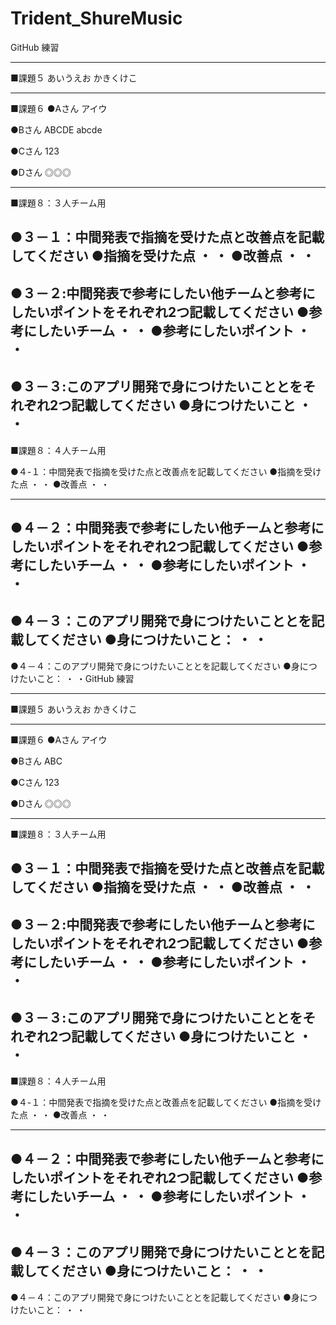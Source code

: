 # Trident_ShureMusic
GitHub 練習

------------------------
■課題５
あいうえお
かきくけこ

------------------------
■課題６
●Aさん
アイウ

●Bさん
ABCDE
abcde

●Cさん
123

●Dさん
◎◎◎

------------------------
■課題８：３人チーム用

●３－１：中間発表で指摘を受けた点と改善点を記載してください
●指摘を受けた点
・
・
●改善点
・
・
------------------------
●３－２:中間発表で参考にしたい他チームと参考にしたいポイントをそれぞれ2つ記載してください
●参考にしたいチーム
・
・
●参考にしたいポイント
・
・
------------------------
●３－３:このアプリ開発で身につけたいこととをそれぞれ2つ記載してください
●身につけたいこと
・
・
------------------------
■課題８：４人チーム用

●４-１：中間発表で指摘を受けた点と改善点を記載してください
●指摘を受けた点
・
・
●改善点
・
・

------------------------
●４－２：中間発表で参考にしたい他チームと参考にしたいポイントをそれぞれ2つ記載してください
●参考にしたいチーム
・
・
●参考にしたいポイント
・
・
------------------------
●４－３：このアプリ開発で身につけたいこととを記載してください
●身につけたいこと：
・
・
------------------------
●４－４：このアプリ開発で身につけたいこととを記載してください
●身につけたいこと：
・
・GitHub 練習

------------------------
■課題５
あいうえお
かきくけこ

------------------------
■課題６
●Aさん
アイウ

●Bさん
ABC

●Cさん
123

●Dさん
◎◎◎

------------------------
■課題８：３人チーム用

●３－１：中間発表で指摘を受けた点と改善点を記載してください
●指摘を受けた点
・
・
●改善点
・
・
------------------------
●３－２:中間発表で参考にしたい他チームと参考にしたいポイントをそれぞれ2つ記載してください
●参考にしたいチーム
・
・
●参考にしたいポイント
・
・
------------------------
●３－３:このアプリ開発で身につけたいこととをそれぞれ2つ記載してください
●身につけたいこと
・
・
------------------------
■課題８：４人チーム用

●４-１：中間発表で指摘を受けた点と改善点を記載してください
●指摘を受けた点
・
・
●改善点
・
・

------------------------
●４－２：中間発表で参考にしたい他チームと参考にしたいポイントをそれぞれ2つ記載してください
●参考にしたいチーム
・
・
●参考にしたいポイント
・
・
------------------------
●４－３：このアプリ開発で身につけたいこととを記載してください
●身につけたいこと：
・
・
------------------------
●４－４：このアプリ開発で身につけたいこととを記載してください
●身につけたいこと：
・
・